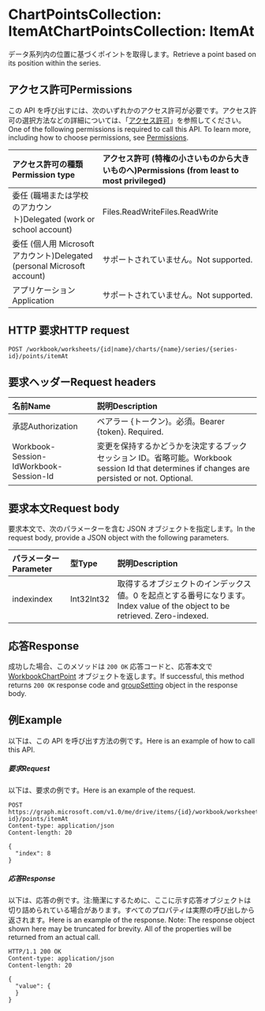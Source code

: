 # <a name="chartpointscollection-itemat"></a><span data-ttu-id="eee7b-101">ChartPointsCollection: ItemAt</span><span class="sxs-lookup"><span data-stu-id="eee7b-101">ChartPointsCollection: ItemAt</span></span>

<span data-ttu-id="eee7b-102">データ系列内の位置に基づくポイントを取得します。</span><span class="sxs-lookup"><span data-stu-id="eee7b-102">Retrieve a point based on its position within the series.</span></span>
## <a name="permissions"></a><span data-ttu-id="eee7b-103">アクセス許可</span><span class="sxs-lookup"><span data-stu-id="eee7b-103">Permissions</span></span>
<span data-ttu-id="eee7b-p101">この API を呼び出すには、次のいずれかのアクセス許可が必要です。アクセス許可の選択方法などの詳細については、「[アクセス許可](../../../concepts/permissions_reference.md)」を参照してください。</span><span class="sxs-lookup"><span data-stu-id="eee7b-p101">One of the following permissions is required to call this API. To learn more, including how to choose permissions, see [Permissions](../../../concepts/permissions_reference.md).</span></span>

|<span data-ttu-id="eee7b-106">アクセス許可の種類</span><span class="sxs-lookup"><span data-stu-id="eee7b-106">Permission type</span></span>      | <span data-ttu-id="eee7b-107">アクセス許可 (特権の小さいものから大きいものへ)</span><span class="sxs-lookup"><span data-stu-id="eee7b-107">Permissions (from least to most privileged)</span></span>              |
|:--------------------|:---------------------------------------------------------|
|<span data-ttu-id="eee7b-108">委任 (職場または学校のアカウント)</span><span class="sxs-lookup"><span data-stu-id="eee7b-108">Delegated (work or school account)</span></span> | <span data-ttu-id="eee7b-109">Files.ReadWrite</span><span class="sxs-lookup"><span data-stu-id="eee7b-109">Files.ReadWrite</span></span>    |
|<span data-ttu-id="eee7b-110">委任 (個人用 Microsoft アカウント)</span><span class="sxs-lookup"><span data-stu-id="eee7b-110">Delegated (personal Microsoft account)</span></span> | <span data-ttu-id="eee7b-111">サポートされていません。</span><span class="sxs-lookup"><span data-stu-id="eee7b-111">Not supported.</span></span>    |
|<span data-ttu-id="eee7b-112">アプリケーション</span><span class="sxs-lookup"><span data-stu-id="eee7b-112">Application</span></span> | <span data-ttu-id="eee7b-113">サポートされていません。</span><span class="sxs-lookup"><span data-stu-id="eee7b-113">Not supported.</span></span> |

## <a name="http-request"></a><span data-ttu-id="eee7b-114">HTTP 要求</span><span class="sxs-lookup"><span data-stu-id="eee7b-114">HTTP request</span></span>
<!-- { "blockType": "ignored" } -->
```http
POST /workbook/worksheets/{id|name}/charts/{name}/series/{series-id}/points/itemAt

```
## <a name="request-headers"></a><span data-ttu-id="eee7b-115">要求ヘッダー</span><span class="sxs-lookup"><span data-stu-id="eee7b-115">Request headers</span></span>
| <span data-ttu-id="eee7b-116">名前</span><span class="sxs-lookup"><span data-stu-id="eee7b-116">Name</span></span>       | <span data-ttu-id="eee7b-117">説明</span><span class="sxs-lookup"><span data-stu-id="eee7b-117">Description</span></span>|
|:---------------|:----------|
| <span data-ttu-id="eee7b-118">承認</span><span class="sxs-lookup"><span data-stu-id="eee7b-118">Authorization</span></span>  | <span data-ttu-id="eee7b-p102">ベアラー {トークン}。必須。</span><span class="sxs-lookup"><span data-stu-id="eee7b-p102">Bearer {token}. Required.</span></span> |
| <span data-ttu-id="eee7b-121">Workbook-Session-Id</span><span class="sxs-lookup"><span data-stu-id="eee7b-121">Workbook-Session-Id</span></span>  | <span data-ttu-id="eee7b-p103">変更を保持するかどうかを決定するブック セッション ID。省略可能。</span><span class="sxs-lookup"><span data-stu-id="eee7b-p103">Workbook session Id that determines if changes are persisted or not. Optional.</span></span>|

## <a name="request-body"></a><span data-ttu-id="eee7b-124">要求本文</span><span class="sxs-lookup"><span data-stu-id="eee7b-124">Request body</span></span>
<span data-ttu-id="eee7b-125">要求本文で、次のパラメーターを含む JSON オブジェクトを指定します。</span><span class="sxs-lookup"><span data-stu-id="eee7b-125">In the request body, provide a JSON object with the following parameters.</span></span>

| <span data-ttu-id="eee7b-126">パラメーター</span><span class="sxs-lookup"><span data-stu-id="eee7b-126">Parameter</span></span>    | <span data-ttu-id="eee7b-127">型</span><span class="sxs-lookup"><span data-stu-id="eee7b-127">Type</span></span>   |<span data-ttu-id="eee7b-128">説明</span><span class="sxs-lookup"><span data-stu-id="eee7b-128">Description</span></span>|
|:---------------|:--------|:----------|
|<span data-ttu-id="eee7b-129">index</span><span class="sxs-lookup"><span data-stu-id="eee7b-129">index</span></span>|<span data-ttu-id="eee7b-130">Int32</span><span class="sxs-lookup"><span data-stu-id="eee7b-130">Int32</span></span>|<span data-ttu-id="eee7b-p104">取得するオブジェクトのインデックス値。0 を起点とする番号になります。</span><span class="sxs-lookup"><span data-stu-id="eee7b-p104">Index value of the object to be retrieved. Zero-indexed.</span></span>|

## <a name="response"></a><span data-ttu-id="eee7b-133">応答</span><span class="sxs-lookup"><span data-stu-id="eee7b-133">Response</span></span>

<span data-ttu-id="eee7b-134">成功した場合、このメソッドは `200 OK` 応答コードと、応答本文で [WorkbookChartPoint](../resources/chartpoint.md) オブジェクトを返します。</span><span class="sxs-lookup"><span data-stu-id="eee7b-134">If successful, this method returns `200 OK` response code and [groupSetting](../resources/chartpoint.md) object in the response body.</span></span>

## <a name="example"></a><span data-ttu-id="eee7b-135">例</span><span class="sxs-lookup"><span data-stu-id="eee7b-135">Example</span></span>
<span data-ttu-id="eee7b-136">以下は、この API を呼び出す方法の例です。</span><span class="sxs-lookup"><span data-stu-id="eee7b-136">Here is an example of how to call this API.</span></span>
##### <a name="request"></a><span data-ttu-id="eee7b-137">要求</span><span class="sxs-lookup"><span data-stu-id="eee7b-137">Request</span></span>
<span data-ttu-id="eee7b-138">以下は、要求の例です。</span><span class="sxs-lookup"><span data-stu-id="eee7b-138">Here is an example of the request.</span></span>
<!--{
  "blockType": "request",
  "isComposable": true,
  "name": "chartpointscollection_itemat",
  "idempotent": true,
  "@type": "requestBodyResourceFor.chartpointscollection_itemat"
}-->
```http
POST https://graph.microsoft.com/v1.0/me/drive/items/{id}/workbook/worksheets/{id|name}/charts/{name}/series/{series-id}/points/itemAt
Content-type: application/json
Content-length: 20

{
  "index": 8
}
```

##### <a name="response"></a><span data-ttu-id="eee7b-139">応答</span><span class="sxs-lookup"><span data-stu-id="eee7b-139">Response</span></span>
<span data-ttu-id="eee7b-p105">以下は、応答の例です。注:簡潔にするために、ここに示す応答オブジェクトは切り詰められている場合があります。すべてのプロパティは実際の呼び出しから返されます。</span><span class="sxs-lookup"><span data-stu-id="eee7b-p105">Here is an example of the response. Note: The response object shown here may be truncated for brevity. All of the properties will be returned from an actual call.</span></span>
<!-- {
  "blockType": "response",
  "truncated": true,
  "@odata.type": "microsoft.graph.workbookChartPoint"
} -->
```http
HTTP/1.1 200 OK
Content-type: application/json
Content-length: 20

{
  "value": {
  }
}
```

<!-- uuid: 8fcb5dbc-d5aa-4681-8e31-b001d5168d79
2015-10-25 14:57:30 UTC -->
<!-- {
  "type": "#page.annotation",
  "description": "ChartPointsCollection: ItemAt",
  "keywords": "",
  "section": "documentation",
  "tocPath": ""
}-->
